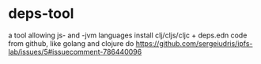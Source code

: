 # deps-tool
a tool allowing js- and -jvm languages install clj/cljs/cljc + deps.edn code from github, like golang and clojure do https://github.com/sergeiudris/ipfs-lab/issues/5#issuecomment-786440096
